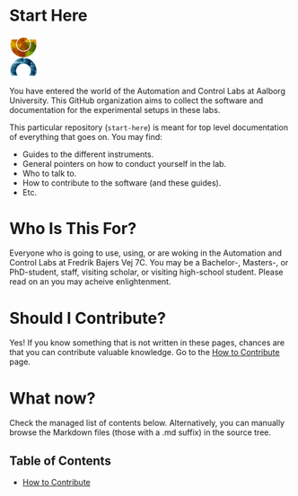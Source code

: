 # Start Here
<img src="images/CA logo.png" alt="CA Logo" width= "50px"/>

You have entered the world of the Automation and Control Labs at Aalborg University. This GitHub organization aims to collect the software and documentation for the experimental setups in these labs.

This particular repository (`start-here`) is meant for top level documentation of everything that goes on. You may find:
- Guides to the different instruments.
- General pointers on how to conduct yourself in the lab.
- Who to talk to.
- How to contribute to the software (and these guides).
- Etc.

# Who Is This For?
Everyone who is going to use, using, or are woking in the Automation and Control Labs at Fredrik Bajers Vej 7C. You may be a Bachelor-, Masters-, or PhD-student, staff, visiting scholar, or visiting high-school student. Please read on an you may acheive enlightenment. 

# Should I Contribute?
Yes! If you know something that is not written in these pages, chances are that you can contribute valuable knowledge. Go to the [How to Contribute](how-to-contribute.md) page.

# What now?
Check the managed list of contents below. Alternatively, you can manually browse the Markdown files (those with a .md suffix) in the source tree.

## Table of Contents
- [How to Contribute](how-to-contribute.md)
